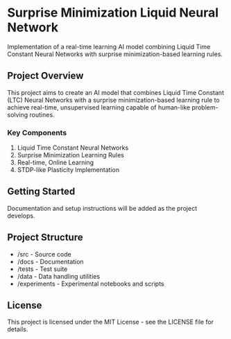 # Surprise Minimization Liquid Neural Network

Implementation of a real-time learning AI model combining Liquid Time Constant Neural Networks with surprise minimization-based learning rules.

## Project Overview

This project aims to create an AI model that combines Liquid Time Constant (LTC) Neural Networks with a surprise minimization-based learning rule to achieve real-time, unsupervised learning capable of human-like problem-solving routines.

### Key Components

1. Liquid Time Constant Neural Networks
2. Surprise Minimization Learning Rules
3. Real-time, Online Learning
4. STDP-like Plasticity Implementation

## Getting Started

Documentation and setup instructions will be added as the project develops.

## Project Structure

- /src - Source code
- /docs - Documentation
- /tests - Test suite
- /data - Data handling utilities
- /experiments - Experimental notebooks and scripts

## License

This project is licensed under the MIT License - see the LICENSE file for details.

